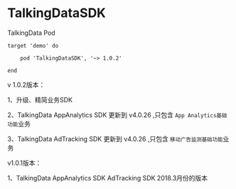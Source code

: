 # TalkingDataSDK
TalkingData Pod

```
target 'demo' do

	pod 'TalkingDataSDK', '~> 1.0.2'

end
```
v 1.0.2版本：

1、升级、精简业务SDK

2、TalkingData AppAnalytics SDK 更新到 v4.0.26 ,只包含 `App Analytics基础功能`业务 

3、TalkingData AdTracking SDK 更新到 v4.0.26 ,只包含 `移动广告监测基础功能`业务 


v1.0.1版本：

1、TalkingData AppAnalytics SDK AdTracking SDK 2018.3月份的版本
